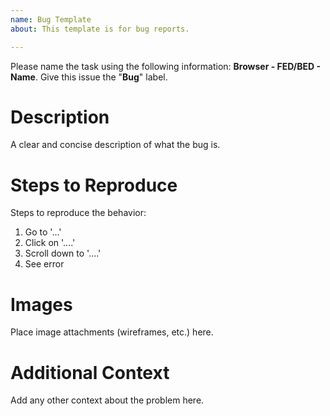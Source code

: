 ```yaml
---
name: Bug Template
about: This template is for bug reports.

---
```


Please name the task using the following information: **Browser - FED/BED - Name**. Give this issue the "**Bug**" label.

# Description
A clear and concise description of what the bug is.

# Steps to Reproduce
Steps to reproduce the behavior:
1. Go to '...'
2. Click on '....'
3. Scroll down to '....'
4. See error

# Images
Place image attachments (wireframes, etc.) here.

# Additional Context
Add any other context about the problem here.
